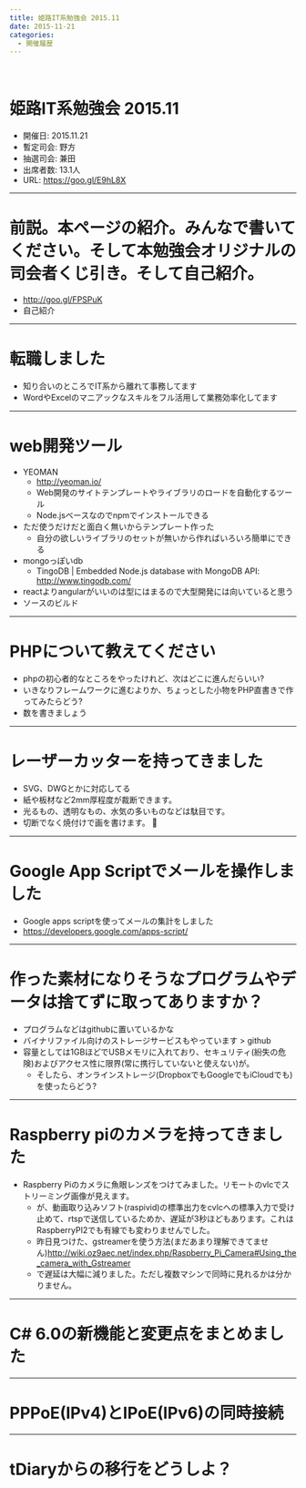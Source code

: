 ```yaml
---
title: 姫路IT系勉強会 2015.11
date: 2015-11-21
categories:
  - 開催履歴
---
```


﻿<!-- 姫路IT系勉強会 2015.11 log -->
<!-- https://docs.google.com/document/d/1LfwfOHHeyGv8558iohdWPJdtq9LWXHm68kNxs9fP5pU/edit -->

姫路IT系勉強会 2015.11
=======

* 開催日: 2015.11.21
* 暫定司会: 野方
* 抽選司会: 兼田
* 出席者数: 13.1人
* URL: https://goo.gl/E9hL8X


----------


# 前説。本ページの紹介。みんなで書いてください。そして本勉強会オリジナルの司会者くじ引き。そして自己紹介。

* http://goo.gl/FPSPuK
* 自己紹介


----------


# 転職しました

* 知り合いのところでIT系から離れて事務してます
* WordやExcelのマニアックなスキルをフル活用して業務効率化してます


----------


# web開発ツール

* YEOMAN
	* http://yeoman.io/
	* Web開発のサイトテンプレートやライブラリのロードを自動化するツール
	* Node.jsベースなのでnpmでインストールできる
* ただ使うだけだと面白く無いからテンプレート作った
	* 自分の欲しいライブラリのセットが無いから作ればいろいろ簡単にできる
* mongoっぽいdb
	* TingoDB | Embedded Node.js database with MongoDB API: http://www.tingodb.com/
* reactよりangularがいいのは型にはまるので大型開発には向いていると思う
* ソースのビルド


----------


# PHPについて教えてください

* phpの初心者的なところをやったけれど、次はどこに進んだらいい?
* いきなりフレームワークに進むよりか、ちょっとした小物をPHP直書きで作ってみたらどう?
* 数を書きましょう


----------


# レーザーカッターを持ってきました

* SVG、DWGとかに対応してる
* 紙や板材など2mm厚程度が裁断できます。
* 光るもの、透明なもの、水気の多いものなどは駄目です。
* 切断でなく焼付けで画を書けます。


----------


# Google App Scriptでメールを操作しました

* Google apps scriptを使ってメールの集計をしました
* https://developers.google.com/apps-script/


----------


# 作った素材になりそうなプログラムやデータは捨てずに取ってありますか？

* プログラムなどはgithubに置いているかな
* バイナリファイル向けのストレージサービスもやっています > github
* 容量としては1GBほどでUSBメモリに入れており、セキュリティ(紛失の危険)およびアクセス性に限界(常に携行していないと使えない)が。
	* そしたら、オンラインストレージ(DropboxでもGoogleでもiCloudでも)を使ったらどう?


----------


# Raspberry piのカメラを持ってきました

* Raspberry Piのカメラに魚眼レンズをつけてみました。リモートのvlcでストリーミング画像が見えます。
	* が、動画取り込みソフト(raspivid)の標準出力をcvlcへの標準入力で受け止めて、rtspで送信しているためか、遅延が3秒ほどもあります。これはRaspberryPI2でも有線でも変わりませんでした。
	* 昨日見つけた、gstreamerを使う方法(まだあまり理解できてません)http://wiki.oz9aec.net/index.php/Raspberry_Pi_Camera#Using_the_camera_with_Gstreamer
	* で遅延は大幅に減りました。ただし複数マシンで同時に見れるかは分かりません。


----------


# C# 6.0の新機能と変更点をまとめました


----------


# PPPoE(IPv4)とIPoE(IPv6)の同時接続


----------


# tDiaryからの移行をどうしよ？
